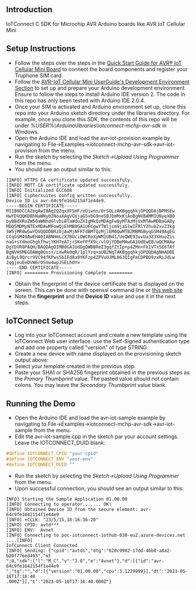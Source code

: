 ## Introduction
IoTConnect C SDK for Microchip AVR Arduino boards like AVR IoT Cellular Mini

## Setup Instructions

* Follow the steps over the steps in the
 [Quick Start Guide for AVR® IoT Cellular Mini Board](https://www.hackster.io/grace-san-giacomo/quick-start-guide-for-avr-iot-cellular-mini-board-23e056)
 to connect the board components and register your Truphone SIM card.
* Follow the
 [AVR-IoT Cellular Mini UserGuide's Development Environment Section](https://iot.microchip.com/docs/arduino/introduction/devenv) 
to set up and prepare your Arduino development environment.
Ensure to follow the steps to install Arduino IDE version 2. 
The code in this repo has only been tested with Arduino IDE 2.0.4.
* Once your SIM is activated and Arduino environment set up, 
clone this repo into your Arduino sketch directory under the libraries directory.
For example, once you clone this SDK, the contents of this repo will be 
under *%USER%\Arduino\libraries\iotconnect-mchp-avr-sdk* in Windows.
* Open the Arduino IDE and load the avr-iot-provision example by navigating
to File->Examples->iotconnect-mchp-avr-sdk->avr-iot-provision from the menu.
* Run the sketch by selecting the *Sketch->Upload Using Programmer* from the menu.
* You should see an output similar to this:

```
[INFO] HTTPS CA certificate updated successfuly.
[INFO] MQTT CA certificate updated successfuly.
[INFO] Initialized ECC608
[INFO] Ciphersuites config written successfully.
Device ID is avr-64c9fe1642154f1e44e9.
-----BEGIN CERTIFICATE-----
MIIB8DCCAZegAwIBAgIQZqxXFSHF/eOiwnn/0rSQLzAKBggqhkjOPQQDAjBPMSEw
HwYDVQQKDBhNaWNyb2NoaXAgVGVjaG5vbG9neSBJbmMxKjAoBgNVBAMMIUNyeXB0
byBBdXRoZW50aWNhdGlvbiBTaWduZXIgMkQzMDAgFw0yMTAzMjUxMTAwMDBaGA8y
MDQ5MDMyNTExMDAwMFowQjEhMB8GA1UECgwYTWljcm9jaGlwIFRlY2hub2xvZ3kg
SW5jMR0wGwYDVQQDDBRzbjAxMjNFRTdBMTQzMjlEM0QwMTBZMBMGByqGSM49AgEG
CCqGSM49AwEHA0IABNHmLcX7BUciDWCRoXyWM1UBd1/UeQWE93uvUa3Z3XHuoZis
naG+sYdmoGhgkfhwjYKH7eATjrSKeFPfX9c/vlOjYDBeMAwGA1UdEwEB/wQCMAAw
DgYDVR0PAQH/BAQDAgOIMB0GA1UdDgQWBBReZ3gqfZtIp+p4ZMn+FkIVTx5E6TAf
BgNVHSMEGDAWgBQss+/LXwRk0qR/1plYzq+aUB2NqTAKBggqhkjOPQQDAgNHADBE
AiByL9Qrcr9VC94fKPws5bIFd8a9YKFzp4ZPVuUJML863QIgFmCDPBO9zxRiJdLw
2qgjeuEeDVW6r0SVw4wpJSELhOY=
-----END CERTIFICATE-----
[INFO] ========= Provisioning Complete =========
```

* Obtain the fingerprint of the device certificate that is displayed on the screen.
This can be done with openssl command line or [this web site](https://www.samltool.com/fingerprint.php)
* Note the **fingerprint** and the **Device ID** value and use it in the next steps.

## IoTConnect Setup

* Log into your IoTConnect account and create a new template using the IoTConnect Web user interface.
use the Self-Signed authentication type and add one property called "version" of type STRING.
* Create a new device with name displayed on the provisioning sketch output above:
* Select your template created in the previous step.
* Paste your SHA1 or SHA256 fingeprint obtained in the previous steps as the *Primary Thumbprint* value. 
The pasted value should not contain colons. You may leave the *Secondary Thumbprint* value blank.

## Running the Demo

* Open the Arduino IDE and load the avr-iot-sample example by navigating
to File->Examples->iotconnect-mchp-avr-sdk->avr-iot-sample from the menu.
* Edit the avr-iot-sample.cpp in the sketch par your account settings. Leave the IOTCONNECT_DUID blank:

```C
#define IOTCONNECT_CPID "your-cpid"
#define IOTCONNECT_ENV "your-env"
#define IOTCONNECT_DUID ""
```
* Run the sketch by selecting the *Sketch->Upload Using Programmer* from the menu.
* Upon successful connection, you should see an output similar to this:

```
INFO] Starting the Sample Application 01.00.00
[INFO] Connecting to operator....... OK!
[INFO] Obtained Device ID from the secure element: avr-64c9fe1642154f1e44e9
[INFO] +CCLK: "23/5/15,18:16:36-20"
[INFO] CPID: avtd***
[INFO] ENV:  Avnet
[INFO] Connecting to poc-iotconnect-iothub-030-eu2.azure-devices.net ....[INFO] 
IoTConnect Client Connected
[INFO] Sending: {"cpid":"avtds","dtg":"620c9902-17dd-46b0-a8a2-b20f77eed493","mt
":0,"sdk":{"l":"M_C","v":"2.0","e":"Avnet"},"d":[{"id":"avr-64c9fe1642154f1e44e9
","tg":"","d":[{"version":"01.00.00","cpu":3.1229999}],"dt":"2023-05-16T17:16:40
.000Z"}],"t":"2023-05-16T17:16:40.000Z"}
```
